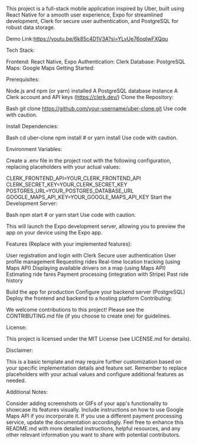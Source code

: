This project is a full-stack mobile application inspired by Uber, built using React Native for a smooth user experience, Expo for streamlined development, Clerk for secure user authentication, and PostgreSQL for robust data storage.

Demo Link:https://youtu.be/6k85c4D1V3A?si=YLvUe76oqIwFXQqu

Tech Stack:

Frontend: React Native, Expo
Authentication: Clerk
Database: PostgreSQL
Maps: Google Maps
Getting Started:

Prerequisites:

Node.js and npm (or yarn) installed
A PostgreSQL database instance
A Clerk account and API keys (https://clerk.dev/)
Clone the Repository:

Bash
git clone https://github.com/your-username/uber-clone.git
Use code with caution.

Install Dependencies:

Bash
cd uber-clone
npm install  # or yarn install
Use code with caution.

Environment Variables:

Create a .env file in the project root with the following configuration, replacing placeholders with your actual values:

CLERK_FRONTEND_API=YOUR_CLERK_FRONTEND_API
CLERK_SECRET_KEY=YOUR_CLERK_SECRET_KEY
POSTGRES_URL=YOUR_POSTGRES_DATABASE_URL
GOOGLE_MAPS_API_KEY=YOUR_GOOGLE_MAPS_API_KEY
Start the Development Server:

Bash
npm start  # or yarn start
Use code with caution.

This will launch the Expo development server, allowing you to preview the app on your device using the Expo app.

Features (Replace with your implemented features):

User registration and login with Clerk
Secure user authentication
User profile management
Requesting rides
Real-time location tracking (using Maps API)
Displaying available drivers on a map (using Maps API)
Estimating ride fares
Payment processing (integration with Stripe)
Past ride history

Build the app for production
Configure your backend server (PostgreSQL)
Deploy the frontend and backend to a hosting platform
Contributing:

We welcome contributions to this project! Please see the CONTRIBUTING.md file (if you choose to create one) for guidelines.

License:

This project is licensed under the MIT License (see LICENSE.md for details).

Disclaimer:

This is a basic template and may require further customization based on your specific implementation details and feature set. Remember to replace placeholders with your actual values and configure additional features as needed.

Additional Notes:

Consider adding screenshots or GIFs of your app's functionality to showcase its features visually.
Include instructions on how to use Google Maps API if you incorporate it.
If you use a different payment processing service, update the documentation accordingly.
Feel free to enhance this README.md with more detailed instructions, helpful resources, and any other relevant information you want to share with potential contributors.
